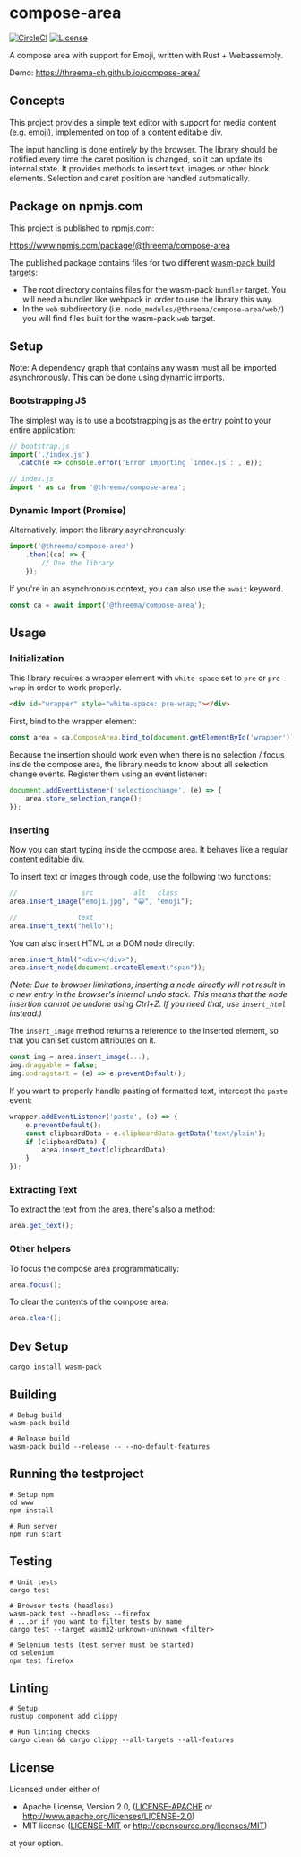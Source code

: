 # compose-area

[![CircleCI][circle-ci-badge]][circle-ci]
[![License][license-badge]][license]

A compose area with support for Emoji, written with Rust + Webassembly.

Demo: https://threema-ch.github.io/compose-area/


## Concepts

This project provides a simple text editor with support for media content (e.g.
emoji), implemented on top of a content editable div.

The input handling is done entirely by the browser. The library should be
notified every time the caret position is changed, so it can update its
internal state. It provides methods to insert text, images or other block
elements. Selection and caret position are handled automatically.


## Package on npmjs.com

This project is published to npmjs.com:

<https://www.npmjs.com/package/@threema/compose-area>

The published package contains files for two different [wasm-pack build
targets](https://rustwasm.github.io/wasm-pack/book/commands/build.html#target):

- The root directory contains files for the wasm-pack `bundler` target. You
  will need a bundler like webpack in order to use the library this way.
- In the `web` subdirectory (i.e. `node_modules/@threema/compose-area/web/`)
  you will find files built for the wasm-pack `web` target.


## Setup

Note: A dependency graph that contains any wasm must all be imported
asynchronously. This can be done using
[dynamic imports](https://developer.mozilla.org/en-US/docs/Web/JavaScript/Reference/Statements/import#Dynamic_Imports).

### Bootstrapping JS

The simplest way is to use a bootstrapping js as the entry point to your entire application:

```js
// bootstrap.js
import('./index.js')
  .catch(e => console.error('Error importing `index.js`:', e));
```

```js
// index.js
import * as ca from '@threema/compose-area';
```

### Dynamic Import (Promise)

Alternatively, import the library asynchronously:

```js
import('@threema/compose-area')
    .then((ca) => {
        // Use the library
    });
```

If you're in an asynchronous context, you can also use the `await` keyword.

```js
const ca = await import('@threema/compose-area');
```


## Usage

### Initialization

This library requires a wrapper element with `white-space` set to `pre` or
`pre-wrap` in order to work properly.

```html
<div id="wrapper" style="white-space: pre-wrap;"></div>
```

First, bind to the wrapper element:

```js
const area = ca.ComposeArea.bind_to(document.getElementById('wrapper'));
```

Because the insertion should work even when there is no selection / focus
inside the compose area, the library needs to know about all selection change
events. Register them using an event listener:

```js
document.addEventListener('selectionchange', (e) => {
    area.store_selection_range();
});
```

### Inserting

Now you can start typing inside the compose area. It behaves like a regular
content editable div.

To insert text or images through code, use the following two functions:

```js
//                src          alt   class
area.insert_image("emoji.jpg", "😀", "emoji");

//               text
area.insert_text("hello");
```

You can also insert HTML or a DOM node directly:

```js
area.insert_html("<div></div>");
area.insert_node(document.createElement("span"));
```

*(Note: Due to browser limitations, inserting a node directly will not result
in a new entry in the browser's internal undo stack. This means that the node
insertion cannot be undone using Ctrl+Z. If you need that, use `insert_html`
instead.)*

The `insert_image` method returns a reference to the inserted element, so that
you can set custom attributes on it.

```js
const img = area.insert_image(...);
img.draggable = false;
img.ondragstart = (e) => e.preventDefault();
```

If you want to properly handle pasting of formatted text, intercept the `paste`
event:

```js
wrapper.addEventListener('paste', (e) => {
    e.preventDefault();
    const clipboardData = e.clipboardData.getData('text/plain');
    if (clipboardData) {
        area.insert_text(clipboardData);
    }
});
```

### Extracting Text

To extract the text from the area, there's also a method:

```js
area.get_text();
```

### Other helpers

To focus the compose area programmatically:

```js
area.focus();
```

To clear the contents of the compose area:

```js
area.clear();
```


## Dev Setup

    cargo install wasm-pack


## Building

    # Debug build
    wasm-pack build

    # Release build
    wasm-pack build --release -- --no-default-features


## Running the testproject

    # Setup npm
    cd www
    npm install

    # Run server
    npm run start


## Testing

    # Unit tests
    cargo test

    # Browser tests (headless)
    wasm-pack test --headless --firefox
    # ...or if you want to filter tests by name
    cargo test --target wasm32-unknown-unknown <filter>

    # Selenium tests (test server must be started)
    cd selenium
    npm test firefox


## Linting

    # Setup
    rustup component add clippy

    # Run linting checks
    cargo clean && cargo clippy --all-targets --all-features


## License

Licensed under either of

 * Apache License, Version 2.0, ([LICENSE-APACHE](LICENSE-APACHE) or
   http://www.apache.org/licenses/LICENSE-2.0)
 * MIT license ([LICENSE-MIT](LICENSE-MIT) or
   http://opensource.org/licenses/MIT)

at your option.


<!-- Badges -->
[circle-ci]: https://circleci.com/gh/threema-ch/compose-area/tree/master
[circle-ci-badge]: https://circleci.com/gh/threema-ch/compose-area/tree/master.svg?style=shield
[license]: https://github.com/threema-ch/compose-area#license
[license-badge]: https://img.shields.io/badge/License-Apache%202.0%20%2f%20MIT-blue.svg

